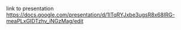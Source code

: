 link to presentation https://docs.google.com/presentation/d/1ITqRYJxbe3ugsR8x68IRG-meaPLxGIDTzhv_iNGzMag/edit
